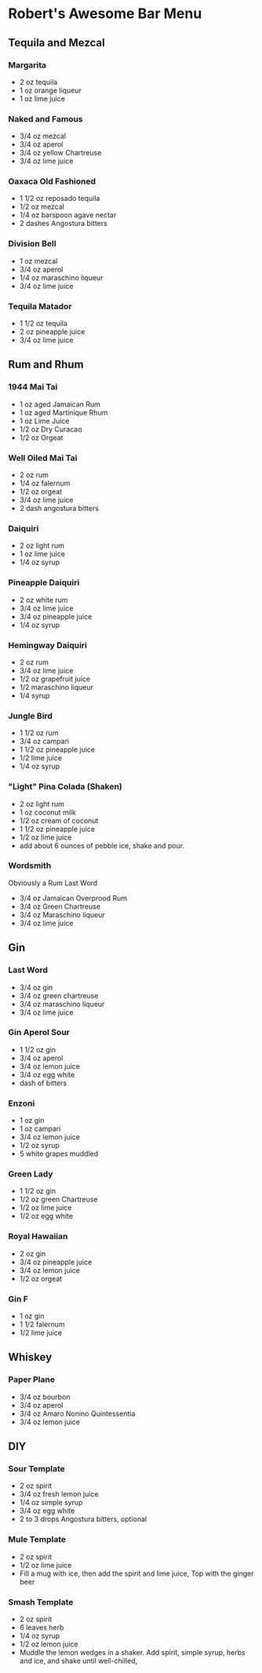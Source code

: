 # Robert's Awesome Bar Menu

## Tequila and Mezcal

### Margarita
 - 2 oz tequila
 - 1 oz orange liqueur
 - 1 oz lime juice

### Naked and Famous
 - 3/4 oz mezcal
 - 3/4 oz aperol
 - 3/4 oz yellow Chartreuse
 - 3/4 oz lime juice

### Oaxaca Old Fashioned
 - 1 1/2 oz reposado tequila
 - 1/2 oz mezcal
 - 1/4 oz barspoon agave nectar
 - 2 dashes Angostura bitters

### Division Bell
 - 1 oz mezcal
 - 3/4 oz aperol
 - 1/4 oz maraschino liqueur
 - 3/4 oz lime juice

### Tequila Matador
 - 1 1/2 oz tequila
 - 2 oz pineapple juice
 - 3/4 oz lime juice

## Rum and Rhum

### 1944 Mai Tai
 - 1 oz aged Jamaican Rum 
 - 1 oz aged Martinique Rhum 
 - 1 oz Lime Juice 
 - 1/2 oz Dry Curacao 
 - 1/2 oz Orgeat

### Well Oiled Mai Tai
 - 2 oz rum
 - 1/4 oz falernum
 - 1/2 oz orgeat
 - 3/4 oz lime juice
 - 2 dash angostura bitters

### Daiquiri
 - 2 oz light rum
 - 1 oz lime juice
 - 1/4 oz syrup

### Pineapple Daiquiri
 - 2 oz white rum
 - 3/4 oz lime juice
 - 3/4 oz pineapple juice
 - 1/4 oz syrup

### Hemingway Daiquiri
 - 2 oz rum
 - 3/4 oz lime juice
 - 1/2 oz grapefruit juice
 - 1/2 maraschino liqueur
 - 1/4 syrup

### Jungle Bird
 - 1 1/2 oz rum
 - 3/4 oz campari
 - 1 1/2 oz pineapple juice
 - 1/2 lime juice
 - 1/4 oz syrup

### "Light" Pina Colada (Shaken)
 - 2 oz light rum
 - 1 oz coconut milk
 - 1/2 oz cream of coconut
 - 1 1/2 oz pineapple juice
 - 1/2 oz lime juice
 - add about 6 ounces of pebble ice, shake and pour.

### Wordsmith
Obviously a Rum Last Word
 - 3/4 oz Jamaican Overprood Rum
 - 3/4 oz Green Chartreuse
 - 3/4 oz Maraschino liqueur
 - 3/4 oz lime juice

## Gin

### Last Word
 - 3/4 oz gin
 - 3/4 oz green chartreuse
 - 3/4 oz maraschino liqueur
 - 3/4 oz lime juice 

### Gin Aperol Sour
 - 1 1/2 oz gin
 - 3/4 oz aperol
 - 3/4 oz lemon juice
 - 3/4 oz egg white
 - dash of bitters

### Enzoni
 - 1 oz gin
 - 1 oz campari
 - 3/4 oz lemon juice
 - 1/2 oz syrup
 - 5 white grapes muddled

### Green Lady
 - 1 1/2 oz gin
 - 1/2 oz green Chartreuse
 - 1/2 oz lime juice
 - 1/2 oz egg white

### Royal Hawaiian
 - 2 oz gin
 - 3/4 oz pineapple juice
 - 3/4 oz lemon juice
 - 1/2 oz orgeat

### Gin F
 - 1 oz gin
 - 1 1/2 falernum
 - 1/2 lime juice

## Whiskey

### Paper Plane
 - 3/4 oz bourbon
 - 3/4 oz aperol
 - 3/4 oz Amaro Nonino Quintessentia
 - 3/4 oz lemon juice

## DIY

### Sour Template
 - 2 oz spirit
 - 3/4 oz fresh lemon juice
 - 1/4 oz simple syrup
 - 3/4 oz egg white
 - 2 to 3 drops Angostura bitters, optional

### Mule Template
 - 2 oz spirit
 - 1/2 oz lime juice
 - Fill a mug with ice, then add the spirit and lime juice, Top with the ginger beer

### Smash Template
 - 2 oz spirit
 - 6 leaves herb
 - 1/4 oz syrup
 - 1/2 oz lemon juice
 - Muddle the lemon wedges in a shaker. Add spirit, simple syrup, herbs and ice, and shake until well-chilled,
